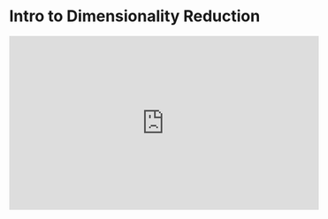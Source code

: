 # Intro to Dimensionality Reduction

<iframe width="560" height="315" src="https://www.youtube.com/embed/mG5mIslYNSE" title="YouTube video player" frameborder="0" allow="accelerometer; autoplay; clipboard-write; encrypted-media; gyroscope; picture-in-picture; web-share" allowfullscreen></iframe>